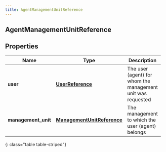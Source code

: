 ```yaml
---
title: AgentManagementUnitReference
---
```

## AgentManagementUnitReference

## Properties

|Name | Type | Description | Notes|
|------------ | ------------- | ------------- | -------------|
| **user** | [**UserReference**](UserReference.html) | The user (agent) for whom the management unit was requested | [optional] |
| **management_unit** | [**ManagementUnitReference**](ManagementUnitReference.html) | The management to which the user (agent) belongs | [optional] |
{: class="table table-striped"}



